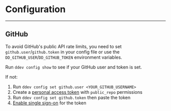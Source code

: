 # Configuration

-----

## GitHub

To avoid GitHub's public API rate limits, you need to set `github.user`/`github.token` in your config file or
use the `DD_GITHUB_USER`/`DD_GITHUB_TOKEN` environment variables.

Run `ddev config show` to see if your GitHub user and token is set.

If not:

1. Run `ddev config set github.user <YOUR_GITHUB_USERNAME>`
2. Create a [personal access token](https://help.github.com/en/github/authenticating-to-github/creating-a-personal-access-token-for-the-command-line) with `public_repo` permissions
3. Run `ddev config set github.token` then paste the token
4. [Enable single sign-on](https://help.github.com/en/github/authenticating-to-github/authorizing-a-personal-access-token-for-use-with-saml-single-sign-on) for the token
